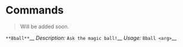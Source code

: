 # Commands
> Will be added soon.

`**8ball**`__
 *Description:* `Ask the magic ball!`__
 *Usage:* `8ball <arg>`__

